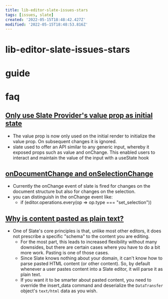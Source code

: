 ```yaml
---
title: lib-editor-slate-issues-stars
tags: [issues, slate]
created: '2022-05-15T18:48:42.427Z'
modified: '2022-05-15T18:48:53.816Z'
---
```


# lib-editor-slate-issues-stars

# guide

# faq

## [Only use Slate Provider's value prop as initial state](https://github.com/ianstormtaylor/slate/pull/4540)

- The value prop is now only used on the initial render to initialize the value prop. On subsequent changes it is ignored.
- slate used to offer an API similar to any generic input, whereby it exposed props such as value and onChange. This enabled users to interact and maintain the value of the input with a useState hook

## [onDocumentChange and onSelectionChange](https://github.com/ianstormtaylor/slate/issues/4687)

- Currently the onChange event of slate is fired for changes on the document structure but also for changes on the selection. 
- you can distinguish in the onChange event like:
  - if (editor.operations.every(op => op.type === "set_selection"))

## [Why is content pasted as plain text?](https://docs.slatejs.org/general/faq)

- One of Slate's core principles is that, unlike most other editors, it does not prescribe a specific "schema" to the content you are editing.
  - For the most part, this leads to increased flexibility without many downsides, but there are certain cases where you have to do a bit more work. Pasting is one of those cases.
  - Since Slate knows nothing about your domain, it can't know how to parse pasted HTML content (or other content). So, by default whenever a user pastes content into a Slate editor, it will parse it as plain text. 
  - If you want it to be smarter about pasted content, you need to override the insert_data command and deserialize the `DataTransfer` object's `text/html` data as you wish.
